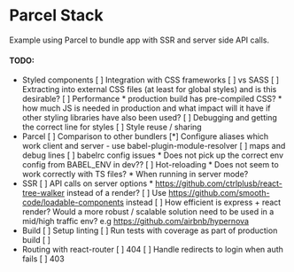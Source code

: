 # Parcel Stack

Example using Parcel to bundle app with SSR and server side API calls.


#### TODO:

* Styled components
    [ ] Integration with CSS frameworks
    [ ] vs SASS
    [ ] Extracting into external CSS files (at least for global styles) and is this desirable?
    [ ] Performance
        * production build has pre-compiled CSS?
        * how much JS is needed in production and what impact will it have if other styling libraries have also been used?
    [ ] Debugging and getting the correct line for styles
    [ ] Style reuse / sharing
* Parcel
    [ ] Comparison to other bundlers
    [*] Configure aliases which work client and server
        - use babel-plugin-module-resolver
    [ ] maps and debug lines
    [ ] babelrc config issues
        * Does not pick up the correct env config from BABEL_ENV in dev??
    [ ] Hot-reloading
        * Does not seem to work correctly with TS files?
        * When running in server mode?
* SSR
    [ ] API calls on server options
        * https://github.com/ctrlplusb/react-tree-walker instead of a render?
    [ ] Use https://github.com/smooth-code/loadable-components instead
    [ ] How efficient is express + react render? Would a more robust / scalable solution need to be used in a mid/high traffic env? e.g https://github.com/airbnb/hypernova
* Build
    [ ] Setup linting
    [ ] Run tests with coverage as part of production build
    [ ] 
* Routing with react-router
    [ ] 404
    [ ] Handle redirects to login when auth fails
    [ ] 403
    
        
    
    
    
    
